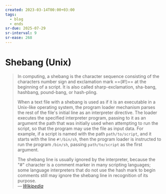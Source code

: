 ```yaml
---
created: 2023-03-14T00:00+03:00
tags:
  - blog
  - ends
sr-due: 2025-07-29
sr-interval: 9
sr-ease: 268
---
```


# Shebang (Unix)

> In computing, a shebang is the character sequence consisting of the characters number sign and exclamation mark ==(#!)== at the beginning of a script. It is also called sharp-exclamation, sha-bang, hashbang, pound-bang, or hash-pling.
>
> When a text file with a shebang is used as if it is an executable in a Unix-like operating system, the program loader mechanism parses the rest of the file's initial line as an interpreter directive. The loader executes the specified interpreter program, passing to it as an argument the path that was initially used when attempting to run the script, so that the program may use the file as input data. For example, if a script is named with the path `path/to/script`, and it starts with the line `#!/bin/sh`, then the program loader is instructed to run the program `/bin/sh`, passing `path/to/script` as the first argument.
>
> The shebang line is usually ignored by the interpreter, because the "#" character is a comment marker in many scripting languages; some language interpreters that do not use the hash mark to begin comments still may ignore the shebang line in recognition of its purpose.\
> — <cite>[Wikipedia](https://en.wikipedia.org/wiki/Shebang_(Unix))</cite>
